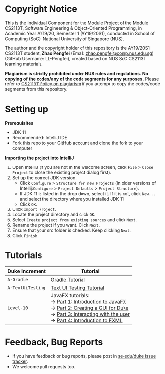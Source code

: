 # Copyright Notice

This is the Individual Component for the Module Project of the Module CS2113T, Software Engineering & Object-Oriented Programming, in Academic Year AY19/20, Semester 1 (AY19/20S1), conducted in School of Computing (SoC), National University of Singapore (NUS).

The author and the copyright holder of this repository is the AY19/20S1 CS2113T student, **Zhao Pengfei** (Email: zhao.pengfei@comp.nus.edu.sg) (GitHub Username: LL-Pengfei), created based on NUS SoC CS2113T learning materials.

**Plagiarism is strictly prohibited under NUS rules and regulations. No copying of the codes/any of the code segments for any purposes.** Please refer to [CS2113T Policy on plagiarism](https://nuscs2113-ay1920s1.github.io/website/admin/appendixB-policies.html#policy-on-plagiarism) if you attempt to copy the codes/code segments from this repository.

# Setting up

**Prerequisites**

* JDK 11
* Recommended: IntelliJ IDE
* Fork this repo to your GitHub account and clone the fork to your computer

**Importing the project into IntelliJ**

1. Open IntelliJ (if you are not in the welcome screen, click `File` > `Close Project` to close the existing project dialog first).
1. Set up the correct JDK version.
   * Click `Configure` > `Structure for new Projects` (in older versions of Intellij:`Configure` > `Project Defaults` > `Project Structure`).
   * If JDK 11 is listed in the drop down, select it. If it is not, click `New...` and select the directory where you installed JDK 11.
   * Click `OK`.
1. Click `Import Project`.
1. Locate the project directory and click `OK`.
1. Select `Create project from existing sources` and click `Next`.
1. Rename the project if you want. Click `Next`.
1. Ensure that your src folder is checked. Keep clicking `Next`.
1. Click `Finish`.

# Tutorials 

Duke Increment | Tutorial
---------------|---------------
`A-Gradle` | [Gradle Tutorial](tutorials/gradleTutorial.md)
`A-TextUiTesting` | [Text UI Testing Tutorial](tutorials/textUiTestingTutorial.md)
`Level-10` | JavaFX tutorials:<br>→ [Part 1: Introduction to JavaFX][fx1]<br>→ [Part 2: Creating a GUI for Duke][fx2]<br>→ [Part 3: Interacting with the user][fx3]<br>→ [Part 4: Introduction to FXML][fx4]

[fx1]: <tutorials/javaFxTutorialPart1.md>
[fx2]: <tutorials/javaFxTutorialPart2.md>
[fx3]: <tutorials/javaFxTutorialPart3.md>
[fx4]: <tutorials/javaFxTutorialPart4.md>

# Feedback, Bug Reports

* If you have feedback or bug reports, please post in [se-edu/duke issue tracker](https://github.com/se-edu/duke/issues).
* We welcome pull requests too.
